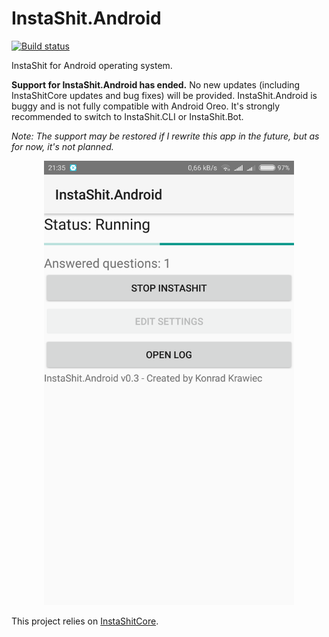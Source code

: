 # InstaShit.Android

[![Build status](https://build.appcenter.ms/v0.1/apps/c53dfdf9-50aa-4f7b-b9d8-ba381c9afd63/branches/master/badge)](https://appcenter.ms)

InstaShit for Android operating system.

**Support for InstaShit.Android has ended.** No new updates (including InstaShitCore updates and bug fixes) will be provided. InstaShit.Android is buggy and is not fully compatible with Android Oreo. It's strongly recommended to switch to InstaShit.CLI or InstaShit.Bot.

*Note: The support may be restored if I rewrite this app in the future, but as for now, it's not planned.*

<p align=center><img src="InstaShit.Android.png" width="400"></p>

This project relies on [InstaShitCore](https://github.com/konrad11901/InstaShitCore).
